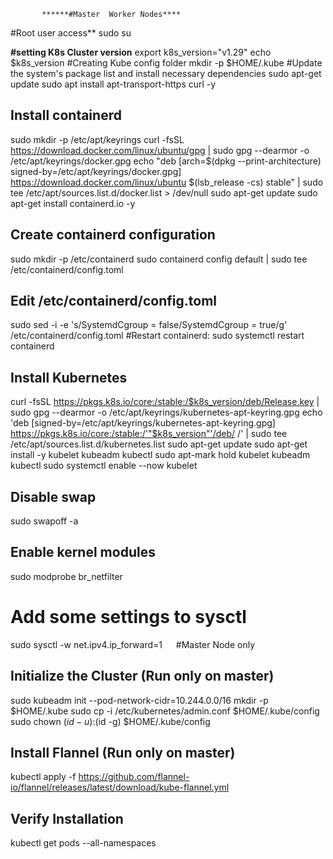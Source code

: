            ******#Master  Worker Nodes****
#Root user access**
sudo su

**#setting K8s Cluster version**
export k8s_version="v1.29"
echo $k8s_version 
#Creating Kube config folder
mkdir -p $HOME/.kube
#Update the system's package list and install necessary dependencies 
sudo apt-get update
sudo apt install apt-transport-https curl -y

## Install containerd
sudo mkdir -p /etc/apt/keyrings
curl -fsSL https://download.docker.com/linux/ubuntu/gpg | sudo gpg --dearmor -o /etc/apt/keyrings/docker.gpg
echo "deb [arch=$(dpkg --print-architecture) signed-by=/etc/apt/keyrings/docker.gpg] https://download.docker.com/linux/ubuntu $(lsb_release -cs) stable" | sudo tee /etc/apt/sources.list.d/docker.list > /dev/null
sudo apt-get update
sudo apt-get install containerd.io -y
## Create containerd configuration
sudo mkdir -p /etc/containerd
sudo containerd config default | sudo tee /etc/containerd/config.toml
## Edit /etc/containerd/config.toml
sudo sed -i -e 's/SystemdCgroup = false/SystemdCgroup = true/g' /etc/containerd/config.toml
#Restart containerd:
sudo systemctl restart containerd
## Install Kubernetes
curl -fsSL https://pkgs.k8s.io/core:/stable:/$k8s_version/deb/Release.key | sudo gpg --dearmor -o /etc/apt/keyrings/kubernetes-apt-keyring.gpg
echo 'deb [signed-by=/etc/apt/keyrings/kubernetes-apt-keyring.gpg] https://pkgs.k8s.io/core:/stable:/'"$k8s_version"'/deb/ /' | sudo tee /etc/apt/sources.list.d/kubernetes.list
sudo apt-get update
sudo apt-get install -y kubelet kubeadm kubectl
sudo apt-mark hold kubelet kubeadm kubectl
sudo systemctl enable --now kubelet
## Disable swap
sudo swapoff -a
## Enable kernel modules
sudo modprobe br_netfilter
# Add some settings to sysctl
sudo sysctl -w net.ipv4.ip_forward=1
 
#Master Node only

## Initialize the Cluster (Run only on master)

sudo kubeadm init --pod-network-cidr=10.244.0.0/16
mkdir -p $HOME/.kube
 sudo cp -i /etc/kubernetes/admin.conf $HOME/.kube/config
 sudo chown $(id -u):$(id -g) $HOME/.kube/config


## Install Flannel (Run only on master)

kubectl apply -f https://github.com/flannel-io/flannel/releases/latest/download/kube-flannel.yml

## Verify Installation

kubectl get pods --all-namespaces
